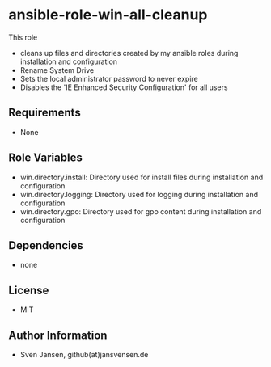 # ansible-role-win-all-cleanup

This role

- cleans up files and directories created by my ansible roles during installation and configuration
- Rename System Drive
- Sets the local administrator password to never expire
- Disables the 'IE Enhanced Security Configuration' for all users

## Requirements

- None

## Role Variables

- win.directory.install: Directory used for install files during installation and configuration
- win.directory.logging: Directory used for logging during installation and configuration
- win.directory.gpo: Directory used for gpo content during installation and configuration

## Dependencies

- none

## License

- MIT

## Author Information

- Sven Jansen, github(at)jansvensen.de
